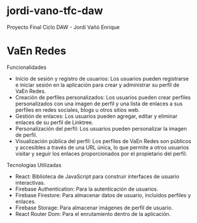 # jordi-vano-tfc-daw

Proyecto Final Ciclo DAW - Jordi Vañó Enrique

# VaEn Redes

Funcionalidades

- Inicio de sesión y registro de usuarios: Los usuarios pueden registrarse e iniciar sesión en la aplicación para crear y administrar su perfil de VaEn Redes.
- Creación de perfiles personalizados: Los usuarios pueden crear perfiles personalizados con una imagen de perfil y una lista de enlaces a sus perfiles en redes sociales, blogs u otros sitios web.
- Gestión de enlaces: Los usuarios pueden agregar, editar y eliminar enlaces de su perfil de Linktree.
- Personalización del perfil: Los usuarios pueden personalizar la imagen de perfil.
- Visualización pública del perfil: Los perfiles de VaEn Redes son públicos y accesibles a través de una URL única, lo que permite a otros usuarios visitar y seguir los enlaces proporcionados por el propietario del perfil.

Tecnologías Utilizadas

- React: Biblioteca de JavaScript para construir interfaces de usuario interactivas.
- Firebase Authentication: Para la autenticación de usuarios.
- Firebase Firestore: Para almacenar datos de usuario, incluidos perfiles y enlaces.
- Firebase Storage: Para almacenar imágenes de perfil de usuario.
- React Router Dom: Para el enrutamiento dentro de la aplicación.

